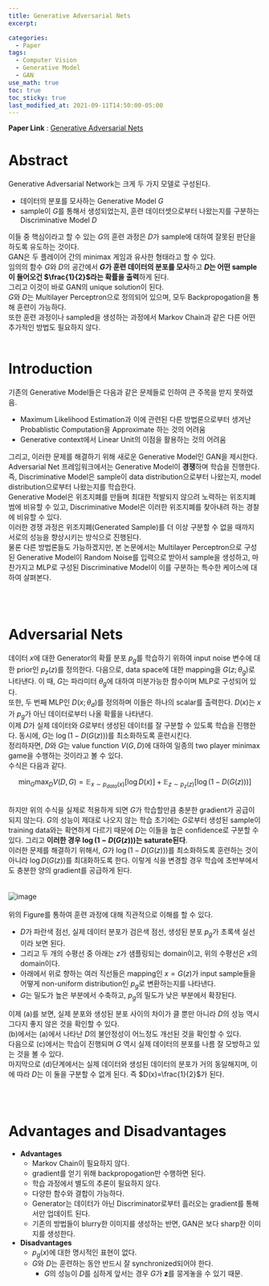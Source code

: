 ```yaml
---
title: Generative Adversarial Nets
excerpt:

categories:
  - Paper
tags:
  - Computer Vision
  - Generative Model
  - GAN
use_math: true
toc: true
toc_sticky: true
last_modified_at: 2021-09-11T14:50:00-05:00
---
```


**Paper Link** : [Generative Adversarial Nets](https://arxiv.org/pdf/1406.2661v1.pdf)

# Abstract

Generative Adversarial Network는 크게 두 가지 모델로 구성된다.

- 데이터의 분포를 모사하는 Generative Model $G$
- sample이 $G$를 통해서 생성되었는지, 훈련 데이터셋으로부터 나왔는지를 구분하는 Discriminative Model $D$

이들 중 핵심이라고 할 수 있는 $G$의 훈련 과정은 $D$가 sample에 대하여 잘못된 판단을 하도록 유도하는 것이다.
<br/>GAN은 두 플레이어 간의 minimax 게임과 유사한 형태라고 할 수 있다.
<br/>임의의 함수 $G$와 $D$의 공간에서 **$G$가 훈련 데이터의 분포를 모사**하고 **$D$는 어떤 sample이 들어오건 $\frac{1}{2}$라는 확률을 출력**하게 된다.
<br/>그리고 이것이 바로 GAN의 unique solution이 된다.
<br/>$G$와 $D$는 Multilayer Perceptron으로 정의되어 있으며, 모두 Backpropogation을 통해 훈련이 가능하다.
<br/>또한 훈련 과정이나 sampled을 생성하는 과정에서 Markov Chain과 같은 다른 어떤 추가적인 방법도 필요하지 않다.
<br/>
<br/>

# Introduction

기존의 Generative Model들은 다음과 같은 문제들로 인하여 큰 주목을 받지 못하였음.

- Maximum Likelihood Estimation과 이에 관련된 다른 방법론으로부터 생겨난 Probablistic Computation을 Approximate 하는 것의 어려움
- Generative context에서 Linear Unit의 이점을 활용하는 것의 어려움

그리고, 이러한 문제를 해결하기 위해 새로운 Generative Model인 GAN을 제시한다.
<br/>
Adversarial Net 프레임워크에서는 Generative Model이 **경쟁**하며 학습을 진행한다.
<br/> 즉, Discriminative Model은 sample이 data distribution으로부터 나왔는지, model distribution으로부터 나왔는지를 학습한다.
<br/> Generative Model은 위조지폐를 만들며 최대한 적발되지 않으려 노력하는 위조지폐범에 비유할 수 있고, Discriminative Model은 이러한 위조지폐를 찾아내려 하는 경찰에 비유할 수 있다.
<br/> 이러한 경쟁 과정은 위조지폐(Generated Sample)를 더 이상 구분할 수 없을 때까지 서로의 성능을 향상시키는 방식으로 진행된다.
<br/> 물론 다른 방법론들도 가능하겠지만, 본 논문에서는 Multilayer Perceptron으로 구성된 Generative Model이 Random Noise를 입력으로 받아서 sample을 생성하고, 마찬가지고 MLP로 구성된 Discriminative Model이 이를 구분하는 특수한 케이스에 대하여 살펴본다.

<br/>
<br/>

# Adversarial Nets

데이터 $x$에 대한 Generator의 확률 분포 $p_g$를 학습하기 위하여 input noise 변수에 대한 prior인 $p_z(z)$를 정의한다. 다음으로, data space에 대한 mapping을 $G(z;\theta_g)$로 나타낸다. 이 때, $G$는 파라미터 $\theta_g$에 대하여 미분가능한 함수이며 MLP로 구성되어 있다.
<br/> 또한, 두 번째 MLP인 $D(x;\theta_d)$를 정의하며 이들은 하나의 scalar를 출력한다. $D(x)$는 $x$가 $p_g$가 아닌 데이터로부터 나올 확률을 나타낸다.
<br/> 이제 $D$가 실제 데이터와 $G$로부터 생성된 데이터를 잘 구분할 수 있도록 학습을 진행한다. 동시에, $G$는 $\log{(1-D(G(z)))}$를 최소화하도록 훈련시킨다.
<br/> 정리하자면, $D$와 $G$는 value function $V(G, D)$에 대하여 일종의 two player minimax game을 수행하는 것이라고 볼 수 있다.
<br/> 수식은 다음과 같다.
<br/>

$$\min_G \max_D V(D, G) = \mathbb{E}_ {x \sim p_{data}(x)}[ \log {D(x)}] + \mathbb{E}_ {z \sim p_{z}(z)}[ \log {(1-D(G(z)))}]$$

<br/> 하지만 위의 수식을 실제로 적용하게 되면 $G$가 학습할만큼 충분한 gradient가 공급이 되지 않는다. $G$의 성능이 제대로 나오지 않는 학습 초기에는 $G$로부터 생성된 sample이 training data와는 확연하게 다르기 때문에 $D$는 이들을 높은 confidence로 구분할 수 있다. 그리고 **이러한 경우 $\log{(1-D(G(z)))}$는 saturate된다**.
<br/>
이러한 문제를 해결하기 위해서, $G$가 $\log{(1-D(G(z)))}$를 최소화하도록 훈련하는 것이 아니라 $\log{D(G(z))}$를 최대화하도록 한다.
이렇게 식을 변경할 경우 학습에 초반부에서도 충분한 양의 gradient를 공급하게 된다.
<br/>
<br/>
<br/>
![image](https://user-images.githubusercontent.com/25663769/132948483-592d1155-9546-40c8-a3ce-e841d9aa7677.png)
<br/>
<br/>
위의 Figure를 통하여 훈련 과정에 대해 직관적으로 이해를 할 수 있다.

- $D$가 파란색 점선, 실제 데이터 분포가 검은색 점선, 생성된 분포 $p_g$가 초록색 실선이라 보면 된다.
- 그리고 두 개의 수평선 중 아래는 $z$가 샘플링되는 domain이고, 위의 수평선은 $x$의 domain이다.
- 아래에서 위로 향하는 여러 직선들은 mapping인 $x=G(z)$가 input sample들을 어떻게 non-uniform distribution인 $p_g$로 변환하는지를 나타낸다.
- $G$는 밀도가 높은 부분에서 수축하고, $p_g$의 밀도가 낮은 부분에서 확장된다.

이제 (a)를 보면, 실제 분포와 생성된 분포 사이의 차이가 클 뿐만 아니라 $D$의 성능 역시 그다지 좋지 않은 것을 확인할 수 있다.
<br/> (b)에서는 (a)에서 나타난 $D$의 불안정성이 어느정도 개선된 것을 확인할 수 있다.
<br/> 다음으로 (c)에서는 학습이 진행되며 $G$ 역시 실제 데이터의 분포를 나름 잘 모방하고 있는 것을 볼 수 있다.
<br/> 마지막으로 (d)단계에서는 실제 데이터와 생성된 데이터의 분포가 거의 동일해지며, 이에 따라 $D$는 이 둘을 구분할 수 없게 된다. 즉 $D(x)=\frac{1}{2}$가 된다.

<br/>
<br/>

# Advantages and Disadvantages

- **Advantages**
  - Markov Chain이 필요하지 않다.
  - gradient를 얻기 위해 backpropogation만 수행하면 된다.
  - 학습 과정에서 별도의 추론이 필요하지 않다.
  - 다양한 함수와 결합이 가능하다.
  - Generator는 데이터가 아닌 Discriminator로부터 흘러오는 gradient를 통해서만 업데이트 된다.
  - 기존의 방법들이 blurry한 이미지를 생성하는 반면, GAN은 보다 sharp한 이미지를 생성한다.
- **Disadvantages**
  - $p_g(x)$에 대한 명시적인 표현이 없다.
  - $G$와 $D$는 훈련하는 동안 반드시 잘 synchronized되어야 한다.
    - $G$의 성능이 $D$를 심하게 앞서는 경우 $G$가 $\mathbf{z}$를 뭉게놓을 수 있기 때문.
